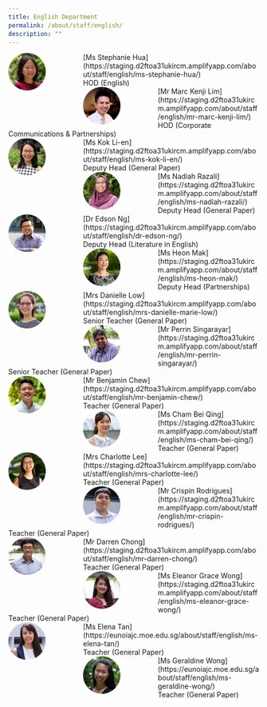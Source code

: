 ```yaml
---
title: English Department
permalink: /about/staff/english/
description: ""
---
```

<div>  
<div style="float: left">  
<img src="/images/EL-Stephanie-Hua_s.jpg" 
    style="width:50%">
</div>  
<div></div>  
</div>	
[Ms Stephanie Hua](https://staging.d2ftoa31ukircm.amplifyapp.com/about/staff/english/ms-stephanie-hua/) <br>
HOD (English)

<div>  
<div style="float: left">  
<img src="/images/HOD-Marc-Kenji-Lim_s.jpg" 
    style="width:50%">
</div>  
<div></div>  
</div>	
[Mr Marc Kenji Lim](https://staging.d2ftoa31ukircm.amplifyapp.com/about/staff/english/mr-marc-kenji-lim/) <br>
HOD (Corporate Communications & Partnerships)

<div>  
<div style="float: left">  
<img src="/images/Eng-KokLiEn_s.jpg" 
    style="width:50%">
</div>  
<div></div>  
</div>	
[Ms Kok Li-en](https://staging.d2ftoa31ukircm.amplifyapp.com/about/staff/english/ms-kok-li-en/) <br> Deputy Head (General Paper)

<div>  
<div style="float: left">  
<img src="/images/Nadiah-Razali-s.jpg" 
    style="width:50%">
</div>  
<div></div>  
</div>	
[Ms Nadiah Razali](https://staging.d2ftoa31ukircm.amplifyapp.com/about/staff/english/ms-nadiah-razali/) <br>
Deputy Head (General Paper)

<div>  
<div style="float: left">  
<img src="/images/Eng-Edson-Ng_s.jpg" 
    style="width:50%">
</div>  
<div></div>  
</div>	
[Dr Edson Ng](https://staging.d2ftoa31ukircm.amplifyapp.com/about/staff/english/dr-edson-ng/) <br>
Deputy Head (Literature in English)

<div>  
<div style="float: left">  
<img src="/images/EL-Heon-Mak_s.jpg" 
    style="width:50%">
</div>  
<div></div>  
</div>	
[Ms Heon Mak](https://staging.d2ftoa31ukircm.amplifyapp.com/about/staff/english/ms-heon-mak/) <br>
Deputy Head (Partnerships)

<div>  
<div style="float: left">  
<img src="/images/English-Danielle-M-Low_s.jpg" 
    style="width:50%">
</div>  
<div></div>  
</div>	
[Mrs Danielle Low](https://staging.d2ftoa31ukircm.amplifyapp.com/about/staff/english/mrs-danielle-marie-low/) <br>
Senior Teacher (General Paper)

<div>  
<div style="float: left">  
<img src="/images/Eng-Perrin_s.jpg" 
    style="width:50%">
</div>  
<div></div>  
</div>	
[Mr Perrin Singarayar](https://staging.d2ftoa31ukircm.amplifyapp.com/about/staff/english/mr-perrin-singarayar/) <br> 
Senior Teacher (General Paper)

<div>  
<div style="float: left">  
<img src="/images/EL-Benjamin-Chew_s.jpg" 
    style="width:50%">
</div>  
<div></div>  
</div>	
[Mr Benjamin Chew](https://staging.d2ftoa31ukircm.amplifyapp.com/about/staff/english/mr-benjamin-chew/) <br>
Teacher (General Paper)

<div>  
<div style="float: left">  
<img src="/images/EL-Cham-Bei-Qing_s.jpg" 
    style="width:50%">
</div>  
<div></div>  
</div>	
[Ms Cham Bei Qing](https://staging.d2ftoa31ukircm.amplifyapp.com/about/staff/english/ms-cham-bei-qing/) <br> 
Teacher (General Paper)

<div>  
<div style="float: left">  
<img src="/images/EL-Charlotte-Tan_s.jpg" 
    style="width:50%">
</div>  
<div></div>  
</div>	
[Mrs Charlotte Lee](https://staging.d2ftoa31ukircm.amplifyapp.com/about/staff/english/mrs-charlotte-lee/) <br>
Teacher (General Paper)

<div>  
<div style="float: left">  
<img src="/images/EL_CrispinRodrigues_s.jpg" 
    style="width:50%">
</div>  
<div></div>  
</div>	
[Mr Crispin Rodrigues](https://staging.d2ftoa31ukircm.amplifyapp.com/about/staff/english/mr-crispin-rodrigues/) <br>
Teacher (General Paper)

<div>  
<div style="float: left">  
<img src="/images/EL-Darren-Chong_s.jpg" 
    style="width:50%">
</div>  
<div></div>  
</div>	
[Mr Darren Chong](https://staging.d2ftoa31ukircm.amplifyapp.com/about/staff/english/mr-darren-chong/) <br>
Teacher (General Paper)

<div>  
<div style="float: left">  
<img src="/images/EL-Eleanor-Wong_s.jpg" 
    style="width:50%">
</div>  
<div></div>  
</div>	
[Ms Eleanor Grace Wong](https://staging.d2ftoa31ukircm.amplifyapp.com/about/staff/english/ms-eleanor-grace-wong/) <br>
Teacher (General Paper)

<div>  
<div style="float: left">  
<img src="/images/EL_ElenaTan_s.jpg" 
    style="width:50%">
</div>  
<div></div>  
</div>	
[Ms Elena Tan](https://eunoiajc.moe.edu.sg/about/staff/english/ms-elena-tan/) <br>
Teacher (General Paper)

<div>  
<div style="float: left">  
<img src="/images/EL-Geraldine-Wong_s.jpg" 
    style="width:50%">
</div>  
<div></div>  
</div>	
[Ms Geraldine Wong](https://eunoiajc.moe.edu.sg/about/staff/english/ms-geraldine-wong/) <br>
Teacher (General Paper)

